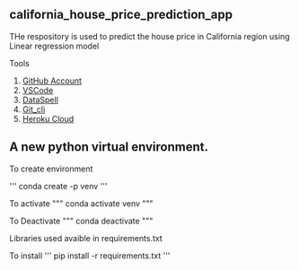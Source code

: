 ## california_house_price_prediction_app

THe respository is used to predict the house price in California region using Linear regression model 

Tools 
1. [GitHub Account](www.github.com)
2. [VSCode](https://code.visualstudio.com/)
3. [DataSpell](https://www.jetbrains.com/dataspell/)
4. [Git_cli](https://git-scm.com/downloads)
5. [Heroku Cloud](www.heroku.com)


## A new python virtual environment.

To create environment

'''
conda create -p venv 
'''

To activate
"""
conda activate venv
"""

To Deactivate
"""
conda deactivate
"""


Libraries used avaible in requirements.txt

To install 
'''
pip install -r requirements.txt
'''
